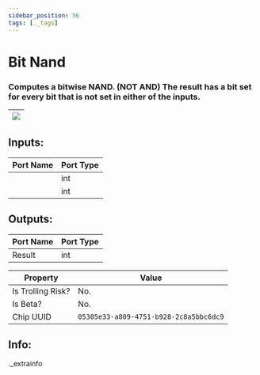 ```yaml
---
sidebar_position: 56
tags: [._tags]
---
```


# Bit Nand


### Computes a bitwise NAND. (NOT AND) The result has a bit set for every bit that is not set in either of the inputs.

| ![](https://images-ext-2.discordapp.net/external/MPmIaQzlEPmgGWlgi-WxBBXt0Bjv_zWPkg1y1f_sy3s/https/www.recroomcircuits.com/image/circuit/absolute-value?width=206&height=108) |
|-----|

## Inputs:
| Port Name | Port Type |
|-----------|-----------|
|  | int |
|  | int |

## Outputs:
| Port Name | Port Type |
|-----------|-----------|
| Result | int | 

| Property  | Value |
|-------------------|-----------|
| Is Trolling Risk? | No. |
| Is Beta? | No. |
| Chip UUID | `05305e33-a809-4751-b928-2c8a5bbc6dc9` |

## Info:
._extrainfo